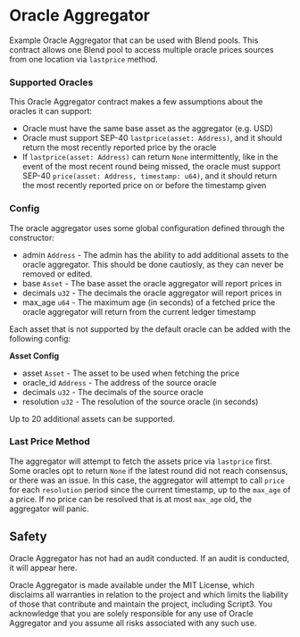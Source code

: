 # Oracle Aggregator

Example Oracle Aggregator that can be used with Blend pools. This contract allows one Blend pool to access multiple oracle prices sources from one location via `lastprice` method.

### Supported Oracles

This Oracle Aggregator contract makes a few assumptions about the oracles it can support:

* Oracle must have the same base asset as the aggregator (e.g. USD)
* Oracle must support SEP-40 `lastprice(asset: Address)`, and it should return the most recently reported price by the oracle
* If `lastprice(asset: Address)` can return `None` intermittently, like in the event of the most recent round being missed, the oracle must support SEP-40 `price(asset: Address, timestamp: u64)`, and it should return the most recently reported price on or before the timestamp given

### Config

The oracle aggregator uses some global configuration defined through the constructor:

* admin `Address` - The admin has the ability to add additional assets to the oracle aggregator. This should be done cautiosly, as they can never be removed or edited.
* base `Asset` - The base asset the oracle aggregator will report prices in
* decimals `u32` - The decimals the oracle aggregator will report prices in
* max_age `u64` - The maximum age (in seconds) of a fetched price the oracle aggregator will return from the current ledger timestamp

Each asset that is not supported by the default oracle can be added with the following config:

**Asset Config**
* asset `Asset` - The asset to be used when fetching the price
* oracle_id `Address` - The address of the source oracle
* decimals `u32` - The decimals of the source oracle
* resolution `u32` - The resolution of the source oracle (in seconds)

Up to 20 additional assets can be supported.

### Last Price Method

The aggregator will attempt to fetch the assets price via `lastprice` first. Some oracles opt to return `None` if the latest round did not reach consensus, or there was an issue. In this case, the aggregator will attempt to call `price` for each `resolution` period since the current timestamp, up to the `max_age` of a price. If no price can be resolved that is at most `max_age` old, the aggregator will panic.

## Safety

Oracle Aggregator has not had an audit conducted. If an audit is conducted, it will appear here.

Oracle Aggregator is made available under the MIT License, which disclaims all warranties in relation to the project and which limits the liability of those that contribute and maintain the project, including Script3. You acknowledge that you are solely responsible for any use of Oracle Aggregator and you assume all risks associated with any such use.
